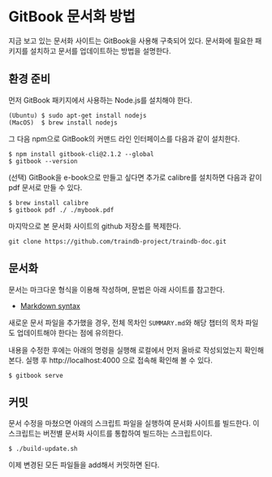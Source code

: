 # GitBook 문서화 방법

지금 보고 있는 문서화 사이트는 GitBook을 사용해 구축되어 있다.
문서화에 필요한 패키지를 설치하고 문서를 업데이트하는 방법을 설명한다.

## 환경 준비

먼저 GitBook 패키지에서 사용하는 Node.js를 설치해야 한다.

```console
(Ubuntu) $ sudo apt-get install nodejs
(MacOS)  $ brew install nodejs
```

그 다음 npm으로 GitBook의 커맨드 라인 인터페이스를 다음과 같이 설치한다.

```console
$ npm install gitbook-cli@2.1.2 --global
$ gitbook --version
```

(선택) GitBook을 e-book으로 만들고 싶다면 추가로 calibre를 설치하면 다음과 같이 pdf 문서로 만들 수 있다.

```console
$ brew install calibre
$ gitbook pdf ./ ./mybook.pdf
```

마지막으로 본 문서화 사이트의 github 저장소를 복제한다.

```console
git clone https://github.com/traindb-project/traindb-doc.git
```

## 문서화

문서는 마크다운 형식을 이용해 작성하며, 문법은 아래 사이트를 참고한다.
* [Markdown syntax](https://docs.gitbook.com/editing-content/markdown)

새로운 문서 파일을 추가했을 경우, 전체 목차인 ```SUMMARY.md```와 해당 챕터의 목차 파일도 업데이트해야 한다는 점에 유의한다.

내용을 수정한 후에는 아래의 명령을 실행해 로컬에서 먼저 올바로 작성되었는지 확인해 본다. 실행 후 http://localhost:4000 으로 접속해 확인해 볼 수 있다.

```console
$ gitbook serve
```

## 커밋

문서 수정을 마쳤으면 아래의 스크립트 파일을 실행하여 문서화 사이트를 빌드한다.
이 스크립트는 버전별 문서화 사이트를 통합하여 빌드하는 스크립트이다.
```console
$ ./build-update.sh
```

이제 변경된 모든 파일들을 add해서 커밋하면 된다.
